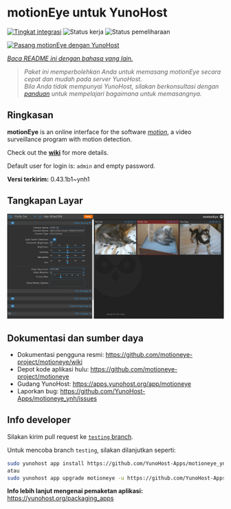 <!--
N.B.: README ini dibuat secara otomatis oleh <https://github.com/YunoHost/apps/tree/master/tools/readme_generator>
Ini TIDAK boleh diedit dengan tangan.
-->

# motionEye untuk YunoHost

[![Tingkat integrasi](https://dash.yunohost.org/integration/motioneye.svg)](https://ci-apps.yunohost.org/ci/apps/motioneye/) ![Status kerja](https://ci-apps.yunohost.org/ci/badges/motioneye.status.svg) ![Status pemeliharaan](https://ci-apps.yunohost.org/ci/badges/motioneye.maintain.svg)

[![Pasang motionEye dengan YunoHost](https://install-app.yunohost.org/install-with-yunohost.svg)](https://install-app.yunohost.org/?app=motioneye)

*[Baca README ini dengan bahasa yang lain.](./ALL_README.md)*

> *Paket ini memperbolehkan Anda untuk memasang motionEye secara cepat dan mudah pada server YunoHost.*  
> *Bila Anda tidak mempunyai YunoHost, silakan berkonsultasi dengan [panduan](https://yunohost.org/install) untuk mempelajari bagaimana untuk memasangnya.*

## Ringkasan

**motionEye** is an online interface for the software [_motion_](https://motion-project.github.io/), a video surveillance program with motion detection.

Check out the [__wiki__](https://github.com/motioneye-project/motioneye/wiki) for more details.

Default user for login is: `admin` and empty password.


**Versi terkirim:** 0.43.1b1~ynh1

## Tangkapan Layar

![Tangkapan Layar pada motionEye](./doc/screenshots/example.png)

## Dokumentasi dan sumber daya

- Dokumentasi pengguna resmi: <https://github.com/motioneye-project/motioneye/wiki>
- Depot kode aplikasi hulu: <https://github.com/motioneye-project/motioneye>
- Gudang YunoHost: <https://apps.yunohost.org/app/motioneye>
- Laporkan bug: <https://github.com/YunoHost-Apps/motioneye_ynh/issues>

## Info developer

Silakan kirim pull request ke [`testing` branch](https://github.com/YunoHost-Apps/motioneye_ynh/tree/testing).

Untuk mencoba branch `testing`, silakan dilanjutkan seperti:

```bash
sudo yunohost app install https://github.com/YunoHost-Apps/motioneye_ynh/tree/testing --debug
atau
sudo yunohost app upgrade motioneye -u https://github.com/YunoHost-Apps/motioneye_ynh/tree/testing --debug
```

**Info lebih lanjut mengenai pemaketan aplikasi:** <https://yunohost.org/packaging_apps>
